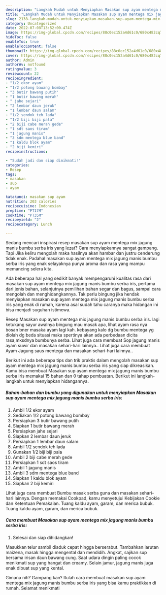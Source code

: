 ```yaml
---
description: "Langkah Mudah untuk Menyiapkan Masakan sup ayam mentega mix jagung manis bumbu serba iris yang Lezat Sekali, Buat Buka Puasa Bisa Manjain Lidah"
title: "Langkah Mudah untuk Menyiapkan Masakan sup ayam mentega mix jagung manis bumbu serba iris yang Lezat Sekali, Buat Buka Puasa Bisa Manjain Lidah"
slug: 2138-langkah-mudah-untuk-menyiapkan-masakan-sup-ayam-mentega-mix-jagung-manis-bumbu-serba-iris-yang-lezat-sekali-buat-buka-puasa-bisa-manjain-lidah
category: Uncategorized
date: 2022-07-08T13:52:00.474Z
image: https://img-global.cpcdn.com/recipes/88c0ec152a4d61c0/680x482cq70/masakan-sup-ayam-mentega-mix-jagung-manis-bumbu-serba-iris-foto-resep-utama.jpg
hideToc: false
enableToc: true
enableTocContent: false
thumbnail: https://img-global.cpcdn.com/recipes/88c0ec152a4d61c0/680x482cq70/masakan-sup-ayam-mentega-mix-jagung-manis-bumbu-serba-iris-foto-resep-utama.jpg
cover: https://img-global.cpcdn.com/recipes/88c0ec152a4d61c0/680x482cq70/masakan-sup-ayam-mentega-mix-jagung-manis-bumbu-serba-iris-foto-resep-utama.jpg
author: Admin
authorAv: notfound
ratingvalue: 3
reviewcount: 22
recipeingredient:
- "1/2 ekor ayam"
- "1/2 potong bawang bombay"
- "3 butir bawang putih"
- "1 butir bawang merah"
- " jahe sejari"
- "2 lembar daun jeruk"
- "1 lembar daun salam"
- "1/2 sendok teh lada"
- "1/2 biji biji pala"
- "2 biji cabe merah gede"
- "1 sdt saos tiram"
- "1 jagung manis"
- "3 sdm mentega blue band"
- "1 kaldu blok ayam"
- "2 biji kemiri"
recipeinstructions:

- "Sudah jadi dan siap dinikmati!"
categories:
- Resep
tags:
- masakan
- sup
- ayam

katakunci: masakan sup ayam 
nutrition: 203 calories
recipecuisine: Indonesian
preptime: "PT17M"
cooktime: "PT35M"
recipeyield: "2"
recipecategory: Lunch

---
```



Sedang mencari inspirasi resep masakan sup ayam mentega mix jagung manis bumbu serba iris yang lezat? Cara menyiapkannya sangat gampang. Tapi Jika keliru mengolah maka hasilnya akan hambar dan justru cenderung tidak enak. Padahal masakan sup ayam mentega mix jagung manis bumbu serba iris yang enak selayaknya punya aroma dan rasa yang mampu memancing selera kita.


Ada beberapa hal yang sedikit banyak mempengaruhi kualitas rasa dari masakan sup ayam mentega mix jagung manis bumbu serba iris, pertama dari jenis bahan, selanjutnya pemilihan bahan segar dan bagus, sampai cara mengolah dan menghidangkannya. Tak perlu bingung jika hendak menyiapkan masakan sup ayam mentega mix jagung manis bumbu serba iris yang enak di rumah, karena asal sudah tahu caranya maka hidangan ini bisa menjadi suguhan istimewa.

Resep Masakan sup ayam mentega mix jagung manis bumbu serba iris. lagi ketukang sayur awalnya bingung mau masak apa, lihat ayam rasa nya bosan bner masaka ayam lagi kah. kebayang kalo dg bumbu mentega yg diolah dg beda situasi maka spertinya akan ada perbedaan dicita rasa,mksdnya bumbunya serba. Lihat juga cara membuat Sop jagung manis ayam suwir dan masakan sehari-hari lainnya.. Lihat juga cara membuat Ayam Jagung saus mentega dan masakan sehari-hari lainnya..


Berikut ini ada beberapa tips dan trik praktis dalam mengolah masakan sup ayam mentega mix jagung manis bumbu serba iris yang siap dikreasikan. Kamu bisa membuat Masakan sup ayam mentega mix jagung manis bumbu serba iris memakai 15 bahan dan 0 tahap pembuatan. Berikut ini langkah-langkah untuk menyiapkan hidangannya.

<!--inarticleads1-->

##### Bahan-bahan dan bumbu yang digunakan untuk menyiapkan Masakan sup ayam mentega mix jagung manis bumbu serba iris:

1. Ambil 1/2 ekor ayam
1. Sediakan 1/2 potong bawang bombay
1. Persiapkan 3 butir bawang putih
1. Siapkan 1 butir bawang merah
1. Persiapkan  jahe sejari
1. Siapkan 2 lembar daun jeruk
1. Persiapkan 1 lembar daun salam
1. Ambil 1/2 sendok teh lada
1. Gunakan 1/2 biji biji pala
1. Ambil 2 biji cabe merah gede
1. Persiapkan 1 sdt saos tiram
1. Ambil 1 jagung manis
1. Ambil 3 sdm mentega blue band
1. Siapkan 1 kaldu blok ayam
1. Siapkan 2 biji kemiri


Lihat juga cara membuat Bumbu masak serba guna dan masakan sehari-hari lainnya. Dengan memakai Cookpad, kamu menyetujui Kebijakan Cookie dan Ketentuan Pemakaian. Tuang kaldu ayam, garam, dan merica bubuk. Tuang kaldu ayam, garam, dan merica bubuk. 

<!--inarticleads2-->

##### Cara membuat Masakan sup ayam mentega mix jagung manis bumbu serba iris:


1. Selesai dan siap dihidangkan!

Masukkan telur sambil diaduk cepat hingga berserabut. Tambahkan larutan maizena, masak hingga mengental dan mendidih. Angkat, sajikan sup bersama irisan daun bawang cung. Saat udara dingin paling cocok menikmati sup yang hangat dan creamy. Selain jamur, jagung manis juga enak dibuat sup yang kental. 

Gimana nih? Gampang kan? Itulah cara membuat masakan sup ayam mentega mix jagung manis bumbu serba iris yang bisa kamu praktikkan di rumah. Selamat menikmati
